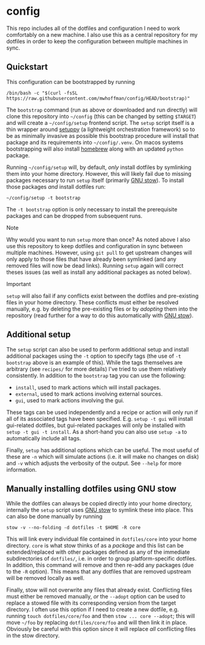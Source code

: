 # config

This repo includes all of the dotfiles and configuration I need to work
comfortably on a new machine. I also use this as a central repository for my
dotfiles in order to keep the configuration between multiple machines in sync.

## Quickstart

This configuration can be bootstrapped by running
```
/bin/bash -c "$(curl -fsSL https://raw.githubusercontent.com/mwhoffman/config/HEAD/bootstrap)"
```
The `bootstrap` command (run as above or downloaded and run directly) will clone
this repository into `~/config` (this can be changed by setting `$TARGET`) and
will create a `~/config/setup` frontend script. The `setup` script itself is a
thin wrapper around [setuppy] (a lightweight orchestration framework) so to be
as minimally invasive as possible this bootstrap procedure will install that
package and its requirements into `~/config/.venv`. On macos systems
bootstrapping will also install [homebrew] along with an updated `python`
package.

Running `~/config/setup` will, by default, _only_ install dotfiles by symlinking
them into your home directory. However, this will likely fail due to missing
packages necessary to run `setup` itself (primarily [GNU stow][stow]). To
install those packages _and_ install dotfiles run:
```
~/config/setup -t bootstrap
```
The `-t bootstrap` option is only necessary to install the prerequisite packages
and can be dropped from subsequent runs.

> [!NOTE]
> Why would you want to run `setup` more than once? As noted above I also use
> this repository to keep dotfiles and configuration in sync between multiple
> machines. However, using `git pull` to get upstream changes will only apply to
> those files that have already been symlinked (and any removed files will now
> be dead links). Running `setup` again will correct theses issues (as well as
> install any additional packages as noted below).

> [!IMPORTANT]
> `setup` will also fail if any conflicts exist between the dotfiles and
> pre-existing files in your home directory. These conflicts must either be
> resolved manually, e.g. by deleting the pre-existing files or by _adopting_
> them into the repository (read further for a way to do this automatically with
> [GNU stow][stow]).

## Additional setup

The `setup` script can also be used to perform additional setup and install
additional packages using the `-t` option to specify tags (the use of `-t
bootstrap` above is an example of this). While the tags themselves are arbitrary
(see `recipes/` for more details) I've tried to use them relatively
consistently. In addition to the `bootstrap` tag you can use the following:

- `install`, used to mark actions which will install packages.
- `external`, used to mark actions involving external sources.
- `gui`, used to mark actions involving the gui.

These tags can be used independently and a recipe or action will only run if all
of its associated tags have been specified. E.g. `setup -t gui` will install
gui-related dotfiles, but gui-related packages will only be installed with
`setup -t gui -t install`. As a short-hand you can also use `setup -a` to
automatically include all tags.

Finally, `setup` has additional options which can be useful. The most useful of
these are `-n` which will simulate actions (i.e. it will make no changes on
disk) and `-v` which adjusts the verbosity of the output. See `--help` for more
information.

## Manually installing dotfiles using GNU stow

While the dotfiles can always be copied directly into your home directory,
internally the `setup` script uses [GNU stow][stow] to symlink these into place.
This can also be done manually by running
```
stow -v --no-folding -d dotfiles -t $HOME -R core
```
This will link every individual file contained in `dotfiles/core` into your home
directory. `core` is what stow thinks of as a _package_ and this list can be
extended/replaced with other packages defined as any of the immediate
subdirectories of `dotfiles/`, i.e. in order to group platform-specific
dotfiles. In addition, this command will remove and then re-add any packages
(due to the `-R` option). This means that any dotfiles that are removed upstream
will be removed locally as well.

Finally, stow will not overwrite any files that already exist. Conflicting files
must either be removed manually, _or_ the `--adopt` option can be used to
replace a stowed file with its corresponding version from the target directory.
I often use this option if I need to create a new dotfile, e.g. running `touch
dotfiles/core/foo` and then `stow ... core --adopt`; this will move `~/foo` by
replacing `dotfiles/core/foo` and will then link it in place. Obviously be
careful with this option since it will replace _all_ conflicting files in the
stow directory.

[homebrew]: https://brew.sh
[stow]: https://www.gnu.org/software/stow/
[setuppy]: https://github.com/mwhoffman/setuppy
